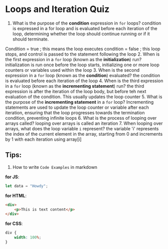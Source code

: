 # Loops and Iteration Quiz

1. What is the purpose of the **condition** expression in `for` loops?
   condition is expressed in a for loop and is evaluated before each iteration of the loop, determining whether the loop should continue running or if it should terminate.

Condition = true ; this means the loop executes
condition = false ; this loop stops, and control is passed to the statement following the loop 2. When is the first expression in a `for` loop (known as the **initialization**) run?
initialization is run once before the loop starts, initializing one or more loop counters or variables used within the loop 3. When is the second expression in a `for` loop (known as the **condition**) evaluated?
the condition is evaluated before each iteration of the loop 4. When is the third expression in a `for` loop (known as the **incrementing statement**) run?
the third expression is after the iteration of the loop body, but before teh next evaluation of the condition. This usually updates the loop counter 5. What is the purpose of the **incrementing statement** in a `for` loop?
Incrementing statements are used to update the loop counter or variable after each iteration, ensuring that the loop progresses towards the termination condition, preventing infinite loops 6. What is the process of looping over arrays called?
looping over arrays is called an iteration 7. When looping over arrays, what does the loop variable `i` represent?
the variable 'i' represents the index of the current element in the array, starting from 0 and increments by 1 with each iteration using array[i]

## Tips:

1. How to write `Code Examples` in markdown

**for JS**:

```javascript
let data = "Howdy";
```

**for HTML**:

```html
<div>
    <p>This is text content</p>
</div>
```

**for CSS**:

```css
div {
    width: 100%;
}
```
